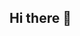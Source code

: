 ## Hi there 👋

<!--
**tgwvbht/tgwvbht** is a ✨ _special_ ✨ repository because its `README.md` (this file) appears on your GitHub profile.

Here are some ideas to get you started:

- 🔭 I’m currently working on ...
- 🌱 I’m currently learning ...
- 👯 I’m looking to collaborate on ...
- 🤔 I’m looking for help with ...
- 💬 Ask me about ...
- 📫 How to reach me: L13425023093@outlook.com  and  dashabiTaiwan@gmail.com
- 😄 Pronouns: ...
- ⚡ Fun fact: ...
-->

